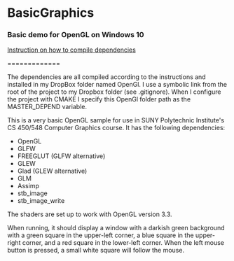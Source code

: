 # BasicGraphics
### Basic demo for OpenGL on Windows 10


[Instruction on how to compile dependencies](https://web.cs.sunyit.edu//~realemj/guides/installGraphics.html)

=============

The dependencies are all compiled according to the instructions and installed in my DropBox folder named OpenGl.
I use a symbolic link from the root of the project to my Dropbox folder (see .gitignore). When I configure the 
project with CMAKE I specify this OpenGl folder path as the MASTER_DEPEND variable.

This is a very basic OpenGL sample for use in SUNY Polytechnic Institute's CS 450/548 Computer Graphics course.  It has the following dependencies:

- OpenGL
- GLFW
- FREEGLUT (GLFW alternative)
- GLEW 
- Glad (GLEW alternative)
- GLM
- Assimp
- stb_image
- stb_image_write



The shaders are set up to work with OpenGL version 3.3.

When running, it should display a window with a darkish green background with a green square in the upper-left corner,
a blue square in the upper-right corner, and a red square in the lower-left corner.  When the left mouse button is pressed, a small white square will follow the mouse.

